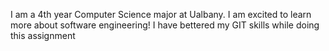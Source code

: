I am a 4th year Computer Science major at Ualbany.
I am excited to learn more about software engineering!
I have bettered my GIT skills while doing this assignment
